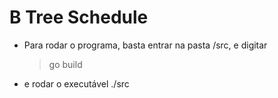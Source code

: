 # B Tree Schedule

- Para rodar o programa, basta entrar na pasta /src, e digitar
  > go build
- e rodar o executável ./src


